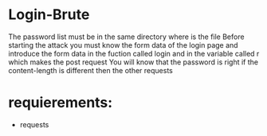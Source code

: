 # Login-Brute

The password list must be in the same directory where is the file
Before starting the attack you must know the form data of the login page and introduce the form data in the fuction called login and in the variable called r which makes the post request
You will know that the password is right if the content-length is different then the other requests

# requierements:
- requests
